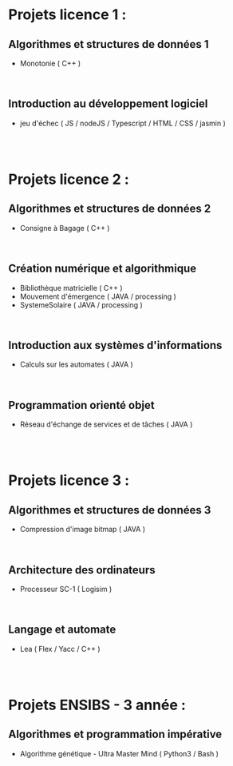 # Projets licence 1 :
## Algorithmes et structures de données 1
 -  Monotonie ( C++ )

 <br/>

## Introduction au développement logiciel
-   jeu d'échec ( JS / nodeJS / Typescript / HTML / CSS / jasmin )

<br/><br/> 

# Projets licence 2 :
## Algorithmes et structures de données 2
-   Consigne à Bagage ( C++ )

<br/>

## Création numérique et algorithmique
-   Bibliothèque matricielle ( C++ )
-   Mouvement d'émergence ( JAVA / processing )
-   SystemeSolaire ( JAVA / processing )

<br/>

## Introduction aux systèmes d'informations
-   Calculs sur les automates ( JAVA )

<br/>
 
## Programmation orienté objet
-   Réseau d'échange de services et de tâches ( JAVA )

<br/><br/>                 
                                
# Projets licence 3 :
## Algorithmes et structures de données 3
-   Compression d'image bitmap ( JAVA )

<br/>

## Architecture des ordinateurs
-   Processeur SC-1 ( Logisim )

<br/>

## Langage et automate
-   Lea ( Flex / Yacc / C++ )

<br/><br/>

# Projets ENSIBS - 3 année :
## Algorithmes et programmation impérative
-   Algorithme génétique - Ultra Master Mind ( Python3 / Bash )
